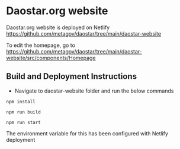 # Daostar.org website

Daostar.org website is deployed on Netlify
https://github.com/metagov/daostar/tree/main/daostar-website

To edit the homepage, go to https://github.com/metagov/daostar/tree/main/daostar-website/src/components/Homepage

## Build and Deployment Instructions

- Navigate to daostar-website folder and run the below commands

```npm install```

```npm run build```

```npm run start```

The environment variable for this has been configured with Netlify deployment
